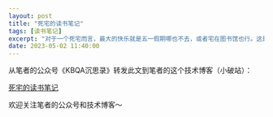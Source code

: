 ```yaml
---
layout: post
title: "死宅的读书笔记"
tags: [读书笔记]
excerpt: "对于一个死宅而言，最大的快乐就是五一假期哪也不去，或者宅在图书馆也行。这是一篇假期宅在梦想小镇图书馆翻书写的读书笔记。"
date: 2023-05-02 11:40:00
---
```


从笔者的公众号《KBQA沉思录》转发此文到笔者的这个技术博客（小破站）：

[死宅的读书笔记](https://mp.weixin.qq.com/s?__biz=MzU2MTY2ODEzNA==&amp;mid=2247484629&amp;idx=1&amp;sn=e26d20e7dba59cf0db5b03b5a89ee73e&amp;chksm=fc740d9ccb03848ace2942b0178765c7e873086947c56e9dedf827d8f204013dfe6ebb61d674&token=987892279&lang=zh_CN#rd)


欢迎关注笔者的公众号和技术博客～

